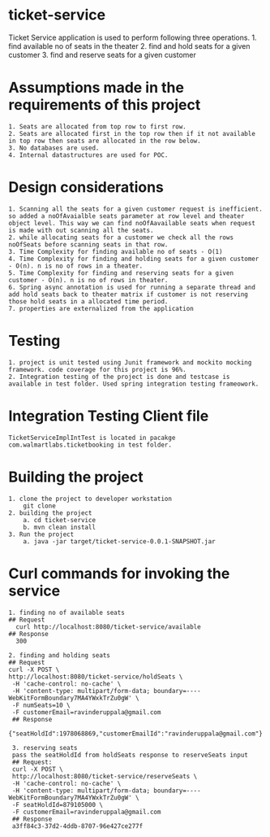 # ticket-service
  Ticket Service application is used to perform following three operations.
    1. find available no of seats in the theater
    2. find and hold seats for a given customer
    3. find and reserve seats for a given customer
    
 # Assumptions made in the requirements of this project
    1. Seats are allocated from top row to first row.
    2. Seats are allocated first in the top row then if it not available in top row then seats are allocated in the row below.
    3. No databases are used.
    4. Internal datastructures are used for POC.
    
 # Design considerations
    1. Scanning all the seats for a given customer request is inefficient. so added a noOfAvaialble seats parameter at row level and theater object level. This way we can find noOfAavailable seats when request is made with out scanning all the seats.
    2. while allocating seats for a customer we check all the rows noOfSeats before scanning seats in that row.
    3. Time Complexity for finding available no of seats - O(1)
    4. Time Complexity for finding and holding seats for a given customer - O(n). n is no of rows in a theater.
    5. Time Complexity for finding and reserving seats for a given customer - O(n). n is no of rows in theater.
    6. Spring async annotation is used for running a separate thread and add hold seats back to theater matrix if customer is not reserving those hold seats in a allocated time period.
    7. properties are externalized from the application
    
 # Testing
    1. project is unit tested using Junit framework and mockito mocking framework. code coverage for this project is 96%.
    2. Integration testing of the project is done and testcase is available in test folder. Used spring integration testing frameowork.
    
 # Integration Testing Client file
    TicketServiceImplIntTest is located in pacakge com.walmartlabs.ticketbooking in test folder.
    
 # Building the project
    1. clone the project to developer workstation
        git clone 
    2. building the project
        a. cd ticket-service
        b. mvn clean install
    3. Run the project
        a. java -jar target/ticket-service-0.0.1-SNAPSHOT.jar
        
  # Curl commands for invoking the service
    1. finding no of available seats
    ## Request
      curl http://localhost:8080/ticket-service/available
    ## Response
      300
      
    2. finding and holding seats
    ## Request
    curl -X POST \
    http://localhost:8080/ticket-service/holdSeats \
     -H 'cache-control: no-cache' \
     -H 'content-type: multipart/form-data; boundary=----WebKitFormBoundary7MA4YWxkTrZu0gW' \
     -F numSeats=10 \
     -F customerEmail=ravinderuppala@gmail.com
     ## Response
     {"seatHoldId":1978068869,"customerEmailId":"ravinderuppala@gmail.com"}
     
     3. reserving seats
     pass the seatHoldId from holdSeats response to reserveSeats input
     ## Request:
     curl -X POST \
     http://localhost:8080/ticket-service/reserveSeats \
     -H 'cache-control: no-cache' \
     -H 'content-type: multipart/form-data; boundary=----WebKitFormBoundary7MA4YWxkTrZu0gW' \
     -F seatHoldId=879105000 \
     -F customerEmail=ravinderuppala@gmail.com
     ## Response
     a3ff84c3-37d2-4ddb-8707-96e427ce277f
     
     
     
    
        
